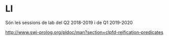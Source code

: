 # LI

Són les sessions de lab del Q2 2018-2019 i de Q1 2019-2020


http://www.swi-prolog.org/pldoc/man?section=clpfd-reification-predicates
